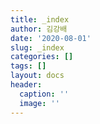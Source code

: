 ```yaml
---
title: _index
author: 김강배
date: '2020-08-01'
slug: _index
categories: []
tags: []
layout: docs
header:
  caption: ''
  image: ''
---
```



